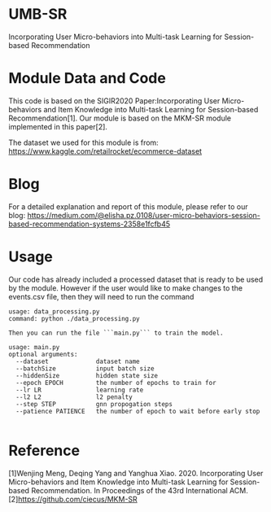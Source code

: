 # UMB-SR
Incorporating User Micro-behaviors into Multi-task Learning for Session-based Recommendation


# Module Data and Code
This code is based on the SIGIR2020 Paper:Incorporating User Micro-behaviors and Item Knowledge into Multi-task Learning for Session-based Recommendation[1]. Our module is based on the MKM-SR module implemented in this paper[2].

The dataset we used for this module is from: https://www.kaggle.com/retailrocket/ecommerce-dataset


# Blog
For a detailed explanation and report of this module, please refer to our blog: https://medium.com/@elisha.pz.0108/user-micro-behaviors-session-based-recommendation-systems-2358e1fcfb45


# Usage
Our code has already included a processed dataset that is ready to be used by the module. However if the user would like to make changes to the events.csv file, then they will need to
run the command

```
usage: data_processing.py
command: python ./data_processing.py

Then you can run the file ```main.py``` to train the model.
```
```
usage: main.py 
optional arguments:
  --dataset             dataset name
  --batchSize           input batch size
  --hiddenSize          hidden state size
  --epoch EPOCH         the number of epochs to train for
  --lr LR               learning rate
  --l2 L2               l2 penalty
  --step STEP           gnn propogation steps
  --patience PATIENCE   the number of epoch to wait before early stop
  

```

# Reference
[1]Wenjing Meng, Deqing Yang and Yanghua Xiao. 2020. Incorporating User Micro-behaviors and Item Knowledge into Multi-task Learning for Session-based Recommendation. In Proceedings of the 43rd International ACM.
[2]https://github.com/ciecus/MKM-SR
